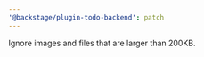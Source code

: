 ```yaml
---
'@backstage/plugin-todo-backend': patch
---
```


Ignore images and files that are larger than 200KB.

